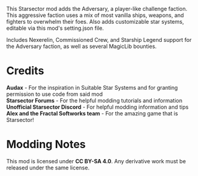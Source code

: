 This Starsector mod adds the Adversary, a player-like challenge faction. This aggressive faction uses a mix of most vanilla ships, weapons, and fighters to overwhelm their foes. Also adds customizable star systems, editable via this mod's setting.json file.

Includes Nexerelin, Commissioned Crew, and Starship Legend support for the Adversary faction, as well as several MagicLib bounties.

# Credits
<b>Audax</b> - For the inspiration in Suitable Star Systems and for granting permission to use code from said mod<br>
<b>Starsector Forums</b> - For the helpful modding tutorials and information<br>
<b>Unofficial Starsector Discord</b> - For helpful modding information and tips<br>
<b>Alex and the Fractal Softworks team</b> - For the amazing game that is Starsector!<br>

# Modding Notes
This mod is licensed under <b>CC BY-SA 4.0</b>. Any derivative work must be released under the same license.